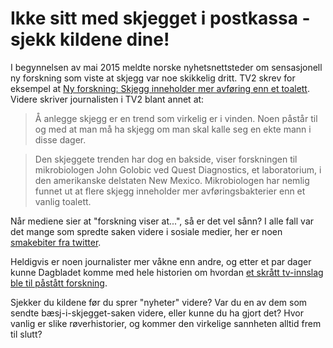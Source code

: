 Ikke sitt med skjegget i postkassa - sjekk kildene dine!
========================================================
I begynnelsen av mai 2015 meldte norske nyhetsnettsteder om sensasjonell ny forskning som viste at skjegg var noe skikkelig dritt. TV2 skrev for eksempel at [Ny forskning: Skjegg inneholder mer avføring enn et toalett](http://www.tv2.no/a/6878466). Videre skriver journalisten i TV2 blant annet at:

> Å anlegge skjegg er en trend som virkelig er i vinden. Noen påstår til og med at man må ha skjegg om man skal kalle seg en ekte mann i disse dager.

> Den skjeggete trenden har dog en bakside, viser forskningen til mikrobiologen John Golobic ved Quest Diagnostics, et laboratorium, i den amerikanske delstaten New Mexico. Mikrobiologen har nemlig funnet ut at flere skjegg inneholder mer avføringsbakterier enn et vanlig toalett.

Når mediene sier at "forskning viser at...", så er det vel sånn? I alle fall var det mange som spredte saken videre i sosiale medier, her er noen [smakebiter fra twitter](https://twitter.com/search?q=skjegg%20since%3A2015-05-03%20until%3A2015-05-05&amp;src=typd).

Heldigvis er noen journalister mer våkne enn andre, og etter et par dager kunne Dagbladet komme med hele historien om hvordan [et skrått tv-innslag ble til påstått forskning](http://www.dagbladet.no/2015/05/05/kultur/skjegg/tarmbaterier/tull/39008463/).
 
Sjekker du kildene før du sprer "nyheter" videre? Var du en av dem som sendte bæsj-i-skjegget-saken videre, eller kunne du ha gjort det? Hvor vanlig er slike røverhistorier, og kommer den virkelige sannheten alltid frem til slutt?